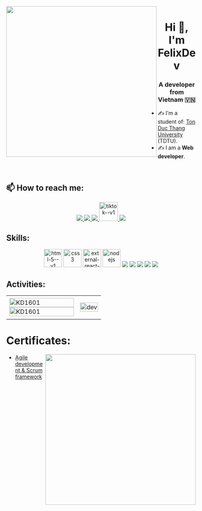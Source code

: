<img align="left" width="400" src="https://github.githubassets.com/images/modules/profile/profile-first-repo.svg">
<h1 align="center">Hi 👋, I'm FelixDev</h1>
<p align="center">
  <h3 align="center">A developer from Vietnam 🇻🇳 </h3>
</p>


- ✍ I'm a student of: [Ton Duc Thang University](https://tdtu.edu.vn/) (TDTU).
- ✍ I am a **Web developer**.

<br />

## 📫 How to reach me:


<p align="center">
  <a href="https://www.linkedin.com/in/kanyud-dev" target="_blank">
    <img src="https://img.icons8.com/fluent/48/000000/linkedin.png"/>
  </a>
  <a href="https://www.facebook.com/khanhduy0122/" alt="Facebook"  target="_blank">
    <img src="https://img.icons8.com/fluent/48/000000/facebook-new.png" />
  </a> 
  <a href="https://github.com/KD1601" alt="Github">
    <img src="https://img.icons8.com/fluent/48/000000/github.png"/>
  </a> 
  <a href="https://www.tiktok.com/@anhsinhviennam4" alt="Tiktok" target="_blank" >
    <img width="50" height="50" src="https://img.icons8.com/ios-filled/50/tiktok--v1.png" alt="tiktok--v1"/>
  </a>
  <a href="mailto:khanhduy8768@gmail.com" alt="Email"  target="_blank">
    <img src="https://img.icons8.com/fluent/48/000000/mailing.png"/>
  </a>
</p>

## Skills:
<p align="center">
  <img width="48" height="48" src="https://img.icons8.com/color/48/html-5--v1.png" alt="html-5--v1"/>
  <img width="48" height="48" src="https://img.icons8.com/plasticine/100/css3.png" alt="css3"/>
  <img width="48" height="48" src="https://img.icons8.com/external-tal-revivo-filled-tal-revivo/48/external-react-a-javascript-library-for-building-user-interfaces-logo-filled-tal-revivo.png" alt="external-react-a-javascript-library-for-building-user-interfaces-logo-filled-tal-revivo"/>
  <img width="48" height="48" src="https://img.icons8.com/color/48/nodejs.png" alt="nodejs"/>
  <img src="https://img.icons8.com/color/48/000000/mysql-logo.png"/>
  <img src="https://img.icons8.com/color/48/000000/mongodb.png"/>
  <img src="https://img.icons8.com/color/48/000000/git.png"/>
  <img src="https://img.icons8.com/color/48/000000/github-2.png"/>
  <img src="https://img.icons8.com/color/48/000000/visual-studio-code-2019.png"/>
</p>

## Activities:

<table style="width:100%;">
  <tr>
    <td>
      <img src="https://github-readme-stats.vercel.app/api/top-langs/?username=KD1601&layout=compact&custom_title=Top%20ngôn%20ngữ%20được%20dùng" alt="KD1601" width="100%"/>
      <img src="https://github-readme-stats.vercel.app/api?username=KD1601&bg_color=FFFFFF00&text_color=179fa3&show_icons=true&count_private=true&include_all_commits=true&custom_title=Hoạt%20động%20trên%20Github" alt="KD1601" width="100%"/>
    </td>
    <td>
      <p align="center"> 
        <img src="https://cdn.dribbble.com/users/1059583/screenshots/4171367/coding-freak.gif" alt="dev" width="100%"/>
      </p>
    </td>
  </tr>
</table>

# Certificates:

<img align="right" width="400" src="https://github.githubassets.com/images/modules/profile/profile-joined-github.svg">

- [Agile development & Scrum framework](https://github.com/KD1601/KD1601/blob/main/certificates/Agile_Scrum.jpg)
